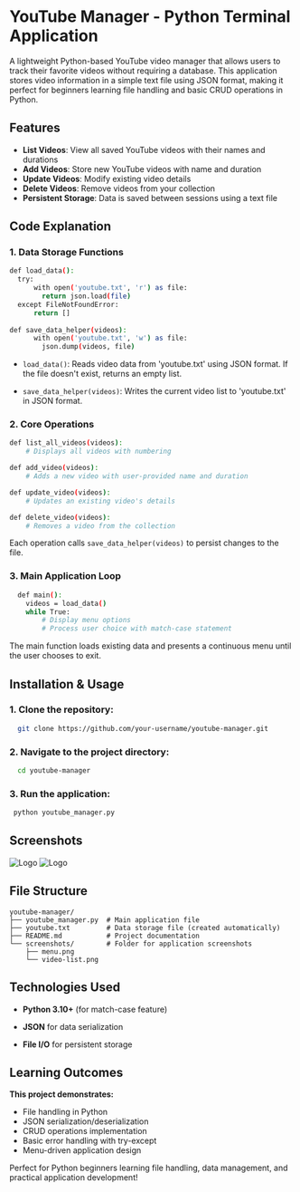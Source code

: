 
# YouTube Manager - Python Terminal Application

A lightweight Python-based YouTube video manager that allows users to track their favorite videos without requiring a database. This application stores video information in a simple text file using JSON format, making it perfect for beginners learning file handling and basic CRUD operations in Python.




## Features

- **List Videos**: View all saved YouTube videos with their names and durations
- **Add Videos**: Store new YouTube videos with name and duration
- **Update Videos**: Modify existing video details
- **Delete Videos**: Remove videos from your collection
- **Persistent Storage**: Data is saved between sessions using a text file



## Code Explanation

### 1. Data Storage Functions

```bash
def load_data():
  try:
      with open('youtube.txt', 'r') as file:
        return json.load(file)
  except FileNotFoundError:
      return []
    
def save_data_helper(videos):
      with open('youtube.txt', 'w') as file:
        json.dump(videos, file)
```
- ```load_data()```: Reads video data from 'youtube.txt' using JSON format. If the file doesn't exist, returns an empty list.

- ```save_data_helper(videos)```: Writes the current video list to 'youtube.txt' in JSON format.

### 2. Core Operations

```bash
def list_all_videos(videos):
    # Displays all videos with numbering

def add_video(videos):
    # Adds a new video with user-provided name and duration

def update_video(videos):
    # Updates an existing video's details

def delete_video(videos):
    # Removes a video from the collection
```

Each operation calls ```save_data_helper(videos)``` to persist changes to the file.

### 3. Main Application Loop

```bash
  def main():
    videos = load_data()
    while True:
        # Display menu options
        # Process user choice with match-case statement
```
The main function loads existing data and presents a continuous menu until the user chooses to exit.



## Installation & Usage

### 1. Clone the repository:

```bash
  git clone https://github.com/your-username/youtube-manager.git
```
### 2. Navigate to the project directory:


```bash
  cd youtube-manager
```

### 3. Run the application:

```bash
 python youtube_manager.py
```


    
## Screenshots

![Logo](<img width="830" height="385" alt="image" src="https://github.com/user-attachments/assets/9dfe89bd-8c08-4631-9679-7d33b82dfa40" />)
![Logo](<img width="619" height="250" alt="image" src="https://github.com/user-attachments/assets/d4996532-6111-4a0e-974a-93486d58603c" />)





## File Structure

```
youtube-manager/
├── youtube_manager.py  # Main application file
├── youtube.txt         # Data storage file (created automatically)
├── README.md           # Project documentation
└── screenshots/        # Folder for application screenshots
    ├── menu.png
    └── video-list.png

```


## Technologies Used

- **Python 3.10+** (for match-case feature)

- **JSON** for data serialization

- **File I/O** for persistent storage

## Learning Outcomes
**This project demonstrates:** 
- File handling in Python
- JSON serialization/deserialization
- CRUD operations implementation
- Basic error handling with try-except
- Menu-driven application design

Perfect for Python beginners learning file handling, data management, and practical application development!
